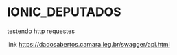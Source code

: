 # IONIC_DEPUTADOS
testendo http requestes

link https://dadosabertos.camara.leg.br/swagger/api.html
